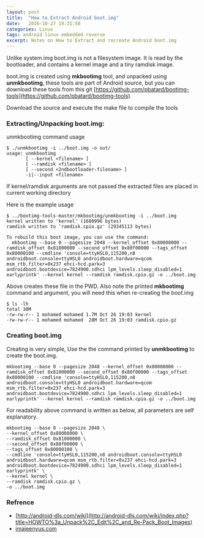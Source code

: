 ```yaml
---
layout: post
title:  "How to Extract Android boot.img"
date:   2016-10-27 19:31:50
categories: Linux
tags: android linux embedded reverse
excerpt: Notes on How to Extract and recreate Android boot.img
---
```


Unlike system.img boot.img is not a filesystem image.
It is read by the bootloader, and contains a kernel image and a tiny ramdisk image.

boot.img is created using **mkbootimg** tool, and unpacked using **unmkbootimg**, these tools are part of Android source, but you can download these tools from this git [https://github.com/pbatard/bootimg-tools](https://github.com/pbatard/bootimg-tools)

Download the source and execute the make file to compile the tools

### Extracting/Unpacking boot.img:

unmkbootimg command usage

```
$ ./unmkbootimg -i ../boot.img -o out/
usage: unmkbootimg
       [ --kernel <filename> ]
       [ --ramdisk <filename> ]
       [ --second <2ndbootloader-filename> ]
       -i|--input <filename>

```

If kernel/ramdisk arguments are not passed the extracted files are placed in current working directory

Here is the example usage

```
$ ../bootimg-tools-master/mkbootimg/unmkbootimg -i ../boot.img
kernel written to 'kernel' (1680996 bytes)
ramdisk written to 'ramdisk.cpio.gz' (29345113 bytes)

To rebuild this boot image, you can use the command:
  mkbootimg --base 0 --pagesize 2048 --kernel_offset 0x80008000 --ramdisk_offset 0x81000000 --second_offset 0x80f00000 --tags_offset 0x80000100 --cmdline 'console=ttyHSL0,115200,n8 androidboot.console=ttyHSL0 androidboot.hardware=qcom msm_rtb.filter=0x237 ehci-hcd.park=3 androidboot.bootdevice=7824900.sdhci lpm_levels.sleep_disabled=1 earlyprintk' --kernel kernel --ramdisk ramdisk.cpio.gz -o ../boot.img

```

Above creates these file in the PWD. Also note the printed **mkbootimg** command and argument, you will need this when re-creating the boot.img

```
$ ls -lh
total 30M
-rw-rw-r-- 1 mohamed mohamed 1.7M Oct 26 19:03 kernel
-rw-rw-r-- 1 mohamed mohamed  28M Oct 26 19:03 ramdisk.cpio.gz

```

### Creating boot.img

Creating is very simple, Use the the command printed by **unmkbootimg** to create the boot.img.

```
mkbootimg --base 0 --pagesize 2048 --kernel_offset 0x80008000 --ramdisk_offset 0x81000000 --second_offset 0x80f00000 --tags_offset 0x80000100 --cmdline 'console=ttyHSL0,115200,n8 androidboot.console=ttyHSL0 androidboot.hardware=qcom msm_rtb.filter=0x237 ehci-hcd.park=3 androidboot.bootdevice=7824900.sdhci lpm_levels.sleep_disabled=1 earlyprintk' --kernel kernel --ramdisk ramdisk.cpio.gz -o ../boot.img
```

For readability above command is written as below, all parameters are self explanatory.

```
mkbootimg --base 0 --pagesize 2048 \
--kernel_offset 0x80008000 \
--ramdisk_offset 0x81000000 \
--second_offset 0x80f00000 \
--tags_offset 0x80000100 \
--cmdline 'console=ttyHSL0,115200,n8 androidboot.console=ttyHSL0 androidboot.hardware=qcom msm_rtb.filter=0x237 ehci-hcd.park=3 androidboot.bootdevice=7824900.sdhci lpm_levels.sleep_disabled=1 earlyprintk' \
--kernel kernel \
--ramdisk ramdisk.cpio.gz \
-o ../boot.img
```

### Refrence

* [http://android-dls.com/wiki](http://android-dls.com/wiki/index.php?title=HOWTO%3a_Unpack%2C_Edit%2C_and_Re-Pack_Boot_Images)
* [imajeenyus.com](http://www.imajeenyus.com/computer/20130301_android_tablet/android/unpack_repack_recovery_image.html)
